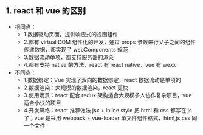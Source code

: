 ## 1. react 和 vue 的区别

* 相同点：
  * 1.数据驱动页面，提供响应式的视图组件
  * 2.都有 virtual DOM 组件化的开发，通过 props 参数进行父子之间的组件传递数据，都实现了 webComponents 规范
  * 3.数据流动单项，都支持服务器的渲染
  * 4.都有支持 native 的方法，react 有 react native，vue 有 wexx
* 不同点：
  * 1.数据绑定：Vue 实现了双向的数据绑定，react 数据流动是单项的
  * 2.数据渲染：大规模的数据渲染，react 更快
  * 3.使用场景：react 配合 redux 架构适合大规模多人协作复杂项目，vue 适合小快的项目
  * 4.开发风格：react 推荐做法 jsx + inline style 把 html 和 css 都写在 js 了；vue 是采用 webpack + vue-loader 单文件组件格式，html,js,css 同一个文件
